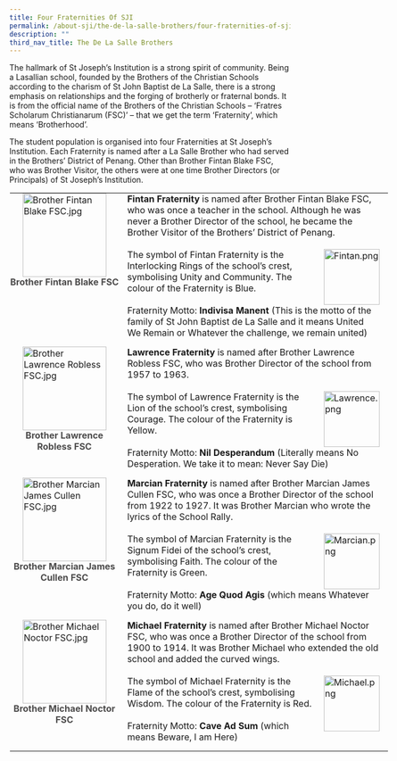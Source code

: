 ```yaml
---
title: Four Fraternities Of SJI
permalink: /about-sji/the-de-la-salle-brothers/four-fraternities-of-sji/
description: ""
third_nav_title: The De La Salle Brothers
---
```

The hallmark of St Joseph’s Institution is a strong spirit of community. Being a Lasallian school, founded by the Brothers of the Christian Schools according to the charism of St John Baptist de La Salle, there is a strong emphasis on relationships and the forging of brotherly or fraternal bonds. It is from the official name of the Brothers of the Christian Schools – ‘Fratres Scholarum Christianarum (FSC)’ – that we get the term ‘Fraternity’, which means ‘Brotherhood’.

  

The student population is organised into four Fraternities at St Joseph’s Institution. Each Fraternity is named after a La Salle Brother who had served in the Brothers’ District of Penang. Other than Brother Fintan Blake FSC, who was Brother Visitor, the others were at one time Brother Directors (or Principals) of St Joseph’s Institution.

  

<table style="margin: auto; outline: 0px; padding: 0px; border-collapse: collapse; clear: both; border: 1px solid transparent; table-layout: fixed; width: 680px;" class="ive_eobj_center ives_tab_kosong"><tbody style="margin: 0px; outline: 0px; padding: 0px;"><tr style="margin: 0px; outline: 0px; padding: 0px;"><td style="margin: 0px; outline: 0px; padding: 0px 15px 15px 0px; vertical-align: top; width: 200px;"><img style="margin: auto; outline: none; padding: 0px; border: none; clear: both; display: block; width: 150px;" class="ive_eobj_center" alt="Brother Fintan Blake FSC.jpg" src="https://www.sji.edu.sg/qql/slot/u560/About%20SJI/The%20De%20La%20Salle%20Brothers/Brother%20Fintan%20Blake%20FSC.jpg"><div style="margin: 0px; outline: 0px; padding: 0px; line-height: 19.6px; color: rgb(76, 75, 75); text-align: center;"><b style="margin: 0px; outline: 0px; padding: 0px;">Brother Fintan Blake FSC</b></div></td><td style="margin: 0px; outline: 0px; padding: 0px 15px 15px 0px; vertical-align: top; width: 480px;"><b style="margin: 0px; outline: 0px; padding: 0px;"><font style="margin: 0px; outline: 0px; padding: 0px;" size="3">Fintan Fraternity</font></b><span>&nbsp;</span>is named after Brother Fintan Blake FSC, who was once a teacher in the school. Although he was never a Brother Director of the school, he became the Brother Visitor of the Brothers’ District of Penang.<br style="margin: 0px; outline: 0px; padding: 0px;"><br style="margin: 0px; outline: 0px; padding: 0px;"><img style="margin: 0px 0px 0px 10px; outline: none; padding: 0px; border: none; float: right; width: 100px; height: 100px;" class="ive_eobj_right" alt="Fintan.png" width="100%" src="https://www.sji.edu.sg/qql/slot/u560/About%20SJI/The%20De%20La%20Salle%20Brothers/Fintan.png">The symbol of Fintan Fraternity is the Interlocking Rings of the school’s crest, symbolising Unity and Community. The colour of the Fraternity is Blue.<br style="margin: 0px; outline: 0px; padding: 0px;"><br style="margin: 0px; outline: 0px; padding: 0px;">Fraternity Motto:<span>&nbsp;</span><b style="margin: 0px; outline: 0px; padding: 0px;">Indivisa Manent</b><span>&nbsp;</span>(This is the motto of the family of St John Baptist de La Salle and it means United We Remain or Whatever the challenge, we remain united)</td></tr><tr style="margin: 0px; outline: 0px; padding: 0px;"><td style="margin: 0px; outline: 0px; padding: 0px 15px 15px 0px; vertical-align: top;"><img style="margin: auto; outline: none; padding: 0px; border: none; clear: both; display: block; width: 150px;" class="ive_eobj_center" alt="Brother Lawrence Robless FSC.jpg" src="https://www.sji.edu.sg/qql/slot/u560/About%20SJI/The%20De%20La%20Salle%20Brothers/Brother%20Lawrence%20Robless%20FSC.jpg"><div style="margin: 0px; outline: 0px; padding: 0px; line-height: 19.6px; color: rgb(76, 75, 75); text-align: center;"><b style="margin: 0px; outline: 0px; padding: 0px;">Brother Lawrence Robless FSC</b></div></td><td style="margin: 0px; outline: 0px; padding: 0px 15px 15px 0px; vertical-align: top;"><b style="margin: 0px; outline: 0px; padding: 0px;"><font style="margin: 0px; outline: 0px; padding: 0px;" size="3">Lawrence Fraternity</font></b><span>&nbsp;</span>is named after Brother Lawrence Robless FSC, who was Brother Director of the school from 1957 to 1963.<br style="margin: 0px; outline: 0px; padding: 0px;"><br style="margin: 0px; outline: 0px; padding: 0px;"><img style="margin: 0px 0px 0px 10px; outline: none; padding: 0px; border: none; float: right; width: 100px; height: 100px;" class="ive_eobj_right" alt="Lawrence.png" width="100%" src="https://www.sji.edu.sg/qql/slot/u560/About%20SJI/The%20De%20La%20Salle%20Brothers/Lawrence.png">The symbol of Lawrence Fraternity is the Lion of the school’s crest, symbolising Courage. The colour of the Fraternity is Yellow.<br style="margin: 0px; outline: 0px; padding: 0px;"><br style="margin: 0px; outline: 0px; padding: 0px;">Fraternity Motto:<span>&nbsp;</span><b style="margin: 0px; outline: 0px; padding: 0px;">Nil Desperandum</b><span>&nbsp;</span>(Literally means No Desperation. We take it to mean: Never Say Die)</td></tr><tr style="margin: 0px; outline: 0px; padding: 0px;"><td style="margin: 0px; outline: 0px; padding: 0px 15px 15px 0px; vertical-align: top;"><img style="margin: auto; outline: none; padding: 0px; border: none; clear: both; display: block; width: 150px;" class="ive_eobj_center" alt="Brother Marcian James Cullen FSC.jpg" src="https://www.sji.edu.sg/qql/slot/u560/About%20SJI/The%20De%20La%20Salle%20Brothers/Brother%20Marcian%20James%20Cullen%20FSC.jpg"><div style="margin: 0px; outline: 0px; padding: 0px; line-height: 19.6px; color: rgb(76, 75, 75); text-align: center;"><b style="margin: 0px; outline: 0px; padding: 0px;">Brother Marcian James Cullen FSC</b></div></td><td style="margin: 0px; outline: 0px; padding: 0px 15px 15px 0px; vertical-align: top;"><b style="margin: 0px; outline: 0px; padding: 0px;"><font style="margin: 0px; outline: 0px; padding: 0px;" size="3">Marcian Fraternity</font></b><span>&nbsp;</span>is named after Brother Marcian James Cullen FSC, who was once a Brother Director of the school from 1922 to 1927. It was Brother Marcian who wrote the lyrics of the School Rally.<br style="margin: 0px; outline: 0px; padding: 0px;"><br style="margin: 0px; outline: 0px; padding: 0px;"><img style="margin: 0px 0px 0px 10px; outline: none; padding: 0px; border: none; float: right; width: 100px; height: 100px;" class="ive_eobj_right" alt="Marcian.png" width="100%" src="https://www.sji.edu.sg/qql/slot/u560/About%20SJI/The%20De%20La%20Salle%20Brothers/Marcian.png">The symbol of Marcian Fraternity is the Signum Fidei of the school’s crest, symbolising Faith. The colour of the Fraternity is Green.<br style="margin: 0px; outline: 0px; padding: 0px;"><br style="margin: 0px; outline: 0px; padding: 0px;">Fraternity Motto:<span>&nbsp;</span><b style="margin: 0px; outline: 0px; padding: 0px;">Age Quod Agis</b><span>&nbsp;</span>(which means Whatever you do, do it well)</td></tr><tr style="margin: 0px; outline: 0px; padding: 0px;"><td style="margin: 0px; outline: 0px; padding: 0px 15px 15px 0px; vertical-align: top;"><img style="margin: auto; outline: none; padding: 0px; border: none; clear: both; display: block; width: 150px;" class="ive_eobj_center" alt="Brother Michael Noctor FSC.jpg" src="https://www.sji.edu.sg/qql/slot/u560/About%20SJI/The%20De%20La%20Salle%20Brothers/Brother%20Michael%20Noctor%20FSC.jpg"><div style="margin: 0px; outline: 0px; padding: 0px; line-height: 19.6px; color: rgb(76, 75, 75); text-align: center;"><b style="margin: 0px; outline: 0px; padding: 0px;">Brother Michael Noctor FSC</b></div></td><td style="margin: 0px; outline: 0px; padding: 0px 15px 15px 0px; vertical-align: top;"><b style="margin: 0px; outline: 0px; padding: 0px;"><font style="margin: 0px; outline: 0px; padding: 0px;" size="3">Michael Fraternity</font></b><span>&nbsp;</span>is named after Brother Michael Noctor FSC, who was once a Brother Director of the school from 1900 to 1914. It was Brother Michael who extended the old school and added the curved wings.<br style="margin: 0px; outline: 0px; padding: 0px;"><br style="margin: 0px; outline: 0px; padding: 0px;"><img style="margin: 0px 0px 0px 10px; outline: none; padding: 0px; border: none; float: right; width: 100px; height: 100px;" class="ive_eobj_right" alt="Michael.png" width="100%" src="https://www.sji.edu.sg/qql/slot/u560/About%20SJI/The%20De%20La%20Salle%20Brothers/Michael.png">The symbol of Michael Fraternity is the Flame of the school’s crest, symbolising Wisdom. The colour of the Fraternity is Red.<br style="margin: 0px; outline: 0px; padding: 0px;"><br style="margin: 0px; outline: 0px; padding: 0px;">Fraternity Motto:<span>&nbsp;</span><b style="margin: 0px; outline: 0px; padding: 0px;">Cave Ad Sum</b><span>&nbsp;</span>(which means Beware, I am Here)</td></tr></tbody></table>
